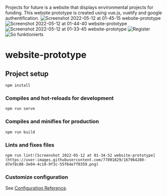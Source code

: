 

Projects for future is a website that displays environmental projects for funding. This website prototype is created using vue.js, vuetify and google authentification.
![Screenshot 2022-05-12 at 01-45-15 website-prototype](https://user-images.githubusercontent.com/77891829/167965079-bbbace7f-0f17-4a4e-bc78-b678cfc64b50.png)
![Screenshot 2022-05-12 at 01-44-40 website-prototype](https://user-images.githubusercontent.com/77891829/167965109-c6771804-b18d-4e70-bb16-b22075839a6d.png)
![Screenshot 2022-05-12 at 01-33-45 website-prototype](https://user-images.githubusercontent.com/77891829/167965236-b596d2af-e78a-4c5f-9ae0-72c0b353af45.png)
![Register](https://user-images.githubusercontent.com/77891829/167965280-5543eef6-c3d7-437e-92fd-41eda341c20b.png)
![So funktionierts](https://user-images.githubusercontent.com/77891829/167965293-4a7cd061-7628-4f1d-bbd3-2c44ab54d467.png)


# website-prototype

## Project setup
```
npm install
```

### Compiles and hot-reloads for development
```
npm run serve
```

### Compiles and minifies for production
```
npm run build
```

### Lints and fixes files
```
npm run lint![Screenshot 2022-05-12 at 01-34-52 website-prototype](https://user-images.githubusercontent.com/77891829/167964280-d7ef8c88-3e04-4c10-9f3c-55f64e7f0359.png)

```

### Customize configuration
See [Configuration Reference](https://cli.vuejs.org/config/).


